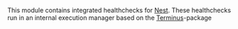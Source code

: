 This module contains integrated healthchecks for [Nest](https://github.com/nestjs/nest). These healthchecks run in an internal execution manager based on the [Terminus](https://github.com/godaddy/terminus)-package
